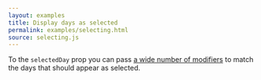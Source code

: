 ```yaml
---
layout: examples
title: Display days as selected
permalink: examples/selecting.html
source: selecting.js
---
```


To the `selectedDay` prop you can pass [a wide number of modifiers](../docs/modifiers) to match the days that should appear as selected.